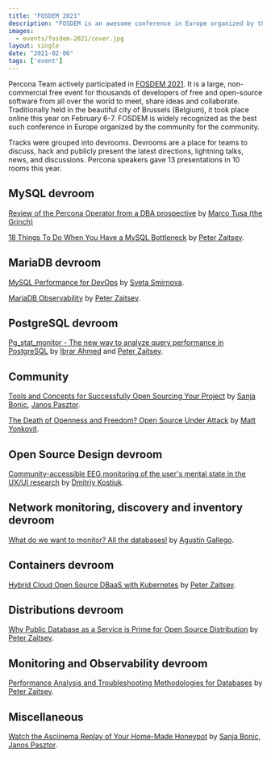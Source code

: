 ```yaml
---
title: "FOSDEM 2021"
description: "FOSDEM is an awesome conference in Europe organized by the community for the community. Percona experts actively participated in it this year."
images:
  - events/fosdem-2021/cover.jpg
layout: single
date: "2021-02-06"
tags: ['event']
---
```


Percona Team actively participated in [FOSDEM 2021](https://fosdem.org/2021/). It is a large, non-commercial free event for thousands of developers of free and open-source software from all over the world to meet, share ideas and collaborate. Traditionally held in the beautiful city of Brussels (Belgium), it took place online this year on February 6-7. FOSDEM is widely recognized as the best such conference in Europe organized by the community for the community.

Tracks were grouped into devrooms. Devrooms are a place for teams to discuss, hack and publicly present the latest directions, lightning talks, news, and discussions. Percona speakers gave 13 presentations in 10 rooms this year. 

## MySQL devroom

[Review of the Percona Operator from a DBA prospective](https://fosdem.org/2021/schedule/event/percona_operator/) by [Marco Tusa (the Grinch)](https://fosdem.org/2021/schedule/speaker/marco_tusa_the_grinch/)

[18 Things To Do When You Have a MySQL Bottleneck](https://fosdem.org/2021/schedule/event/mysql_bottleneck/) by [Peter Zaitsev](https://fosdem.org/2021/schedule/speaker/peter_zaitsev/). 

## MariaDB devroom

[MySQL Performance for DevOps](https://fosdem.org/2021/schedule/event/mariadb_devops/) by [Sveta Smirnova](https://fosdem.org/2021/schedule/speaker/sveta_smirnova/).

[MariaDB Observability](https://fosdem.org/2021/schedule/event/mariadb_observability/) by [Peter Zaitsev](https://fosdem.org/2021/schedule/speaker/peter_zaitsev/).

## PostgreSQL devroom

[Pg_stat_monitor - The new way to analyze query performance in PostgreSQL](https://fosdem.org/2021/schedule/event/postgresql_pg_stat_monitor_the_new_way_to_analyze_query_performance_in_postgresql/) by [Ibrar Ahmed](https://fosdem.org/2021/schedule/speaker/ibrar_ahmed/) and [Peter Zaitsev](https://fosdem.org/2021/schedule/speaker/peter_zaitsev/).

## Community

[Tools and Concepts for Successfully Open Sourcing Your Project](https://fosdem.org/2021/schedule/event/open_sourcing_tools/) by [Sanja Bonic](https://fosdem.org/2021/schedule/speaker/sanja_bonic/), [Janos Pasztor](https://fosdem.org/2021/schedule/speaker/janos_pasztor/).

[The Death of Openness and Freedom? Open Source Under Attack](https://fosdem.org/2021/schedule/event/open_source_under_attack/) by [Matt Yonkovit](https://fosdem.org/2021/schedule/speaker/matt_yonkovit/).

## Open Source Design devroom

[Community-accessible EEG monitoring of the user's mental state in the UX/UI research](https://fosdem.org/2021/schedule/event/community_accessible_eeg_monitoring_of_the_users_mental_state_in_the_ux_ui_research/) by [Dmitriy Kostiuk](https://fosdem.org/2021/schedule/speaker/dmitriy_kostiuk/).
 
## Network monitoring, discovery and inventory devroom

[What do we want to monitor? All the databases!](https://fosdem.org/2021/schedule/event/nemopmm/) by [Agustín Gallego](https://fosdem.org/2021/schedule/speaker/agustin_gallego/).

## Containers devroom

[Hybrid Cloud Open Source DBaaS with Kubernetes](https://fosdem.org/2021/schedule/event/containers_k8s_dbaas/) by [Peter Zaitsev](https://fosdem.org/2021/schedule/speaker/peter_zaitsev/).
 
## Distributions devroom

[Why Public Database as a Service is Prime for Open Source Distribution](https://fosdem.org/2021/schedule/event/public_database_as_a_service_for_open_source_distribution/) by [Peter Zaitsev](https://fosdem.org/2021/schedule/speaker/peter_zaitsev/).

## Monitoring and Observability devroom

[Performance Analysis and Troubleshooting Methodologies for Databases](https://fosdem.org/2021/schedule/event/performance_analysis_troubleshooting/) by [Peter Zaitsev](https://fosdem.org/2021/schedule/speaker/peter_zaitsev/).

## Miscellaneous

[Watch the Asciinema Replay of Your Home-Made Honeypot](https://fosdem.org/2021/schedule/event/asciinema_honeypot/) by [Sanja Bonic](https://fosdem.org/2021/schedule/speaker/sanja_bonic/), [Janos Pasztor](https://fosdem.org/2021/schedule/speaker/janos_pasztor/).
